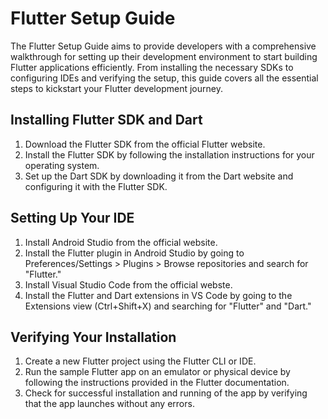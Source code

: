 # Flutter Setup Guide

The Flutter Setup Guide aims to provide developers with a comprehensive walkthrough for setting up their development environment to start building Flutter applications efficiently. From installing the necessary SDKs to configuring IDEs and verifying the setup, this guide covers all the essential steps to kickstart your Flutter development journey.

## Installing Flutter SDK and Dart

1. Download the Flutter SDK from the official Flutter website.
2. Install the Flutter SDK by following the installation instructions for your operating system.
2. Set up the Dart SDK by downloading it from the Dart website and configuring it with the Flutter SDK.

## Setting Up Your IDE

1. Install Android Studio from the official website.
2. Install the Flutter plugin in Android Studio by going to Preferences/Settings > Plugins > Browse repositories and search for "Flutter."
3. Install Visual Studio Code from the official webste.
4. Install the Flutter and Dart extensions in VS Code by going to the Extensions view (Ctrl+Shift+X) and searching for "Flutter" and "Dart."

## Verifying Your Installation

1. Create a new Flutter project using the Flutter CLI or IDE.
2. Run the sample Flutter app on an emulator or physical device by following the instructions provided in the Flutter documentation.
3. Check for successful installation and running of the app by verifying that the app launches without any errors.